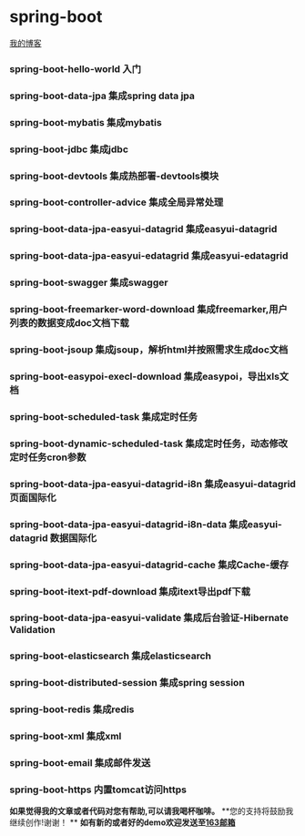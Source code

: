# spring-boot
[我的博客](http://blog.csdn.net/je_ge "JE-GE的浆糊") 
### spring-boot-hello-world	     	                入门
### spring-boot-data-jpa	    		                  集成spring data jpa
### spring-boot-mybatis	    		                  集成mybatis
### spring-boot-jdbc	        		                  集成jdbc
### spring-boot-devtools	    		                  集成热部署-devtools模块
### spring-boot-controller-advice                  集成全局异常处理
### spring-boot-data-jpa-easyui-datagrid           集成easyui-datagrid
### spring-boot-data-jpa-easyui-edatagrid          集成easyui-edatagrid
### spring-boot-swagger                            集成swagger
### spring-boot-freemarker-word-download           集成freemarker,用户列表的数据变成doc文档下载
### spring-boot-jsoup                              集成jsoup，解析html并按照需求生成doc文档
### spring-boot-easypoi-execl-download             集成easypoi，导出xls文档
### spring-boot-scheduled-task                     集成定时任务
### spring-boot-dynamic-scheduled-task             集成定时任务，动态修改定时任务cron参数
### spring-boot-data-jpa-easyui-datagrid-i8n       集成easyui-datagrid 页面国际化
### spring-boot-data-jpa-easyui-datagrid-i8n-data  集成easyui-datagrid 数据国际化
### spring-boot-data-jpa-easyui-datagrid-cache     集成Cache-缓存
### spring-boot-itext-pdf-download                 集成itext导出pdf下载
### spring-boot-data-jpa-easyui-validate           集成后台验证-Hibernate Validation
### spring-boot-elasticsearch                      集成elasticsearch
### spring-boot-distributed-session                集成spring session
### spring-boot-redis                              集成redis
### spring-boot-xml                                集成xml
### spring-boot-email                              集成邮件发送
### spring-boot-https                              内置tomcat访问https



**如果觉得我的文章或者代码对您有帮助,可以请我喝杯咖啡。**
**您的支持将鼓励我继续创作!谢谢！ **
**如有新的或者好的demo欢迎发送至[163邮箱](fqgengineer@163.com)**

